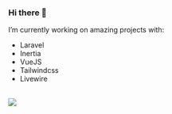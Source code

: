 ### Hi there 👋

I’m currently working on amazing projects with:

- Laravel
- Inertia
- VueJS
- Tailwindcss
- Livewire

<br>

<img src="https://skillicons.dev/icons?i=git,html,css,tailwindcss,js,vuejs,vite,php,laravel,mysql,linux,aws" />
